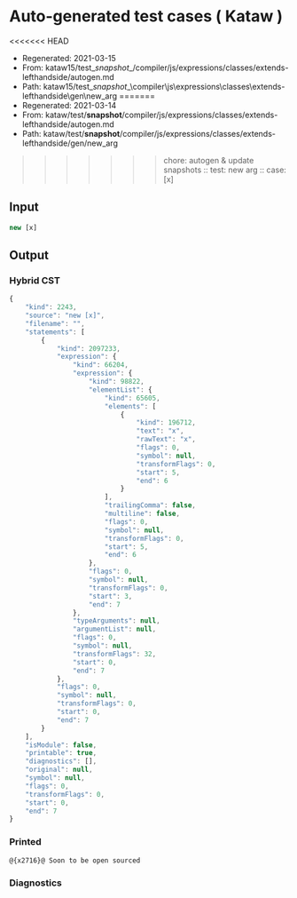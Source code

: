 # Auto-generated test cases ( Kataw )
<<<<<<< HEAD
- Regenerated: 2021-03-15
- From: kataw15/test\__snapshot__/compiler/js/expressions/classes/extends-lefthandside/autogen.md
- Path: kataw15/test\__snapshot__\compiler\js\expressions\classes\extends-lefthandside\gen\new_arg
=======
- Regenerated: 2021-03-14
- From: kataw/test/__snapshot__/compiler/js/expressions/classes/extends-lefthandside/autogen.md
- Path: kataw/test/__snapshot__/compiler/js/expressions/classes/extends-lefthandside/gen/new_arg
>>>>>>> chore: autogen & update snapshots
> :: test: new arg
> :: case: [x]
## Input

`````js
new [x]
`````

## Output

### Hybrid CST

```javascript
{
    "kind": 2243,
    "source": "new [x]",
    "filename": "",
    "statements": [
        {
            "kind": 2097233,
            "expression": {
                "kind": 66204,
                "expression": {
                    "kind": 98822,
                    "elementList": {
                        "kind": 65605,
                        "elements": [
                            {
                                "kind": 196712,
                                "text": "x",
                                "rawText": "x",
                                "flags": 0,
                                "symbol": null,
                                "transformFlags": 0,
                                "start": 5,
                                "end": 6
                            }
                        ],
                        "trailingComma": false,
                        "multiline": false,
                        "flags": 0,
                        "symbol": null,
                        "transformFlags": 0,
                        "start": 5,
                        "end": 6
                    },
                    "flags": 0,
                    "symbol": null,
                    "transformFlags": 0,
                    "start": 3,
                    "end": 7
                },
                "typeArguments": null,
                "argumentList": null,
                "flags": 0,
                "symbol": null,
                "transformFlags": 32,
                "start": 0,
                "end": 7
            },
            "flags": 0,
            "symbol": null,
            "transformFlags": 0,
            "start": 0,
            "end": 7
        }
    ],
    "isModule": false,
    "printable": true,
    "diagnostics": [],
    "original": null,
    "symbol": null,
    "flags": 0,
    "transformFlags": 0,
    "start": 0,
    "end": 7
}
```

### Printed

```javascript
@{x2716}@ Soon to be open sourced
```

### Diagnostics

```javascript

```

